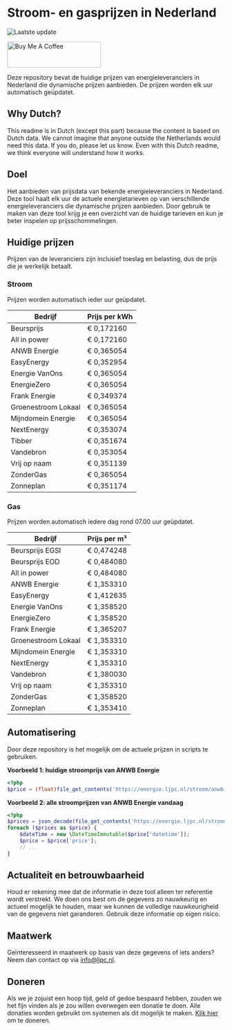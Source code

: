 # Stroom- en gasprijzen in Nederland

![Laatste update](https://img.shields.io/badge/laatste%20update-2025--01--21%2020%3A00%20CET-brightgreen)

<a href="https://www.buymeacoffee.com/Lars-" target="_blank"><img src="https://cdn.buymeacoffee.com/buttons/v2/default-orange.png" alt="Buy Me A Coffee" height="60" style="height: 60px !important;width: 217px !important;" ></a>

Deze repository bevat de huidige prijzen van energieleveranciers in Nederland die dynamische prijzen aanbieden. De prijzen worden elk uur automatisch geüpdatet.

## Why Dutch?

This readme is in Dutch (except this part) because the content is based on Dutch data. We cannot imagine that anyone outside the Netherlands would need this data. If you do, please let us know. Even with this Dutch readme, we think
everyone will understand how it works.

## Doel

Het aanbieden van prijsdata van bekende energieleveranciers in Nederland. Deze tool haalt elk uur de actuele energietarieven op van verschillende energieleveranciers die dynamische prijzen aanbieden. Door gebruik te maken van deze tool
krijg je een overzicht van de huidige tarieven en kun je beter inspelen op prijsschommelingen.

## Huidige prijzen

Prijzen van de leveranciers zijn inclusief toeslag en belasting, dus de prijs die je werkelijk betaalt.

### Stroom

Prijzen worden automatisch ieder uur geüpdatet.

 Bedrijf | Prijs per kWh 
---------|---------------
Beursprijs | € 0,172160
All in power | € 0,172160
ANWB Energie | € 0,365054
EasyEnergy | € 0,352954
Energie VanOns | € 0,365054
EnergieZero | € 0,365054
Frank Energie | € 0,349374
Groenestroom Lokaal | € 0,365054
Mijndomein Energie | € 0,365054
NextEnergy | € 0,353074
Tibber | € 0,351674
Vandebron | € 0,353054
Vrij op naam | € 0,351139
ZonderGas | € 0,365054
Zonneplan | € 0,351174


### Gas

Prijzen worden automatisch iedere dag rond 07.00 uur geüpdatet.

 Bedrijf | Prijs per m³ 
---------|--------------
Beursprijs EGSI | € 0,474248
Beursprijs EOD | € 0,484080
All in power | € 0,484080
ANWB Energie | € 1,353310
EasyEnergy | € 1,412635
Energie VanOns | € 1,358520
EnergieZero | € 1,358520
Frank Energie | € 1,365207
Groenestroom Lokaal | € 1,353310
Mijndomein Energie | € 1,353310
NextEnergy | € 1,353310
Vandebron | € 1,380030
Vrij op naam | € 1,353310
ZonderGas | € 1,358520
Zonneplan | € 1,353410


## Automatisering

Door deze repository is het mogelijk om de actuele prijzen in scripts te gebruiken.

**Voorbeeld 1: huidige stroomprijs van ANWB Energie**

```php
<?php
$price = (float)file_get_contents('https://energie.ljpc.nl/stroom/anwb-energie-nu.txt');

```

**Voorbeeld 2: alle stroomprijzen van ANWB Energie vandaag**

```php
<?php
$prices = json_decode(file_get_contents('https://energie.ljpc.nl/stroom/all-in-power-vandaag.json'),true);
foreach ($prices as $price) {
    $dateTime = new \DateTimeImmutable($price['datetime']);
    $price = $price['price'];
    // ...
}
```

## Actualiteit en betrouwbaarheid

Houd er rekening mee dat de informatie in deze tool alleen ter referentie wordt verstrekt. We doen ons best om de gegevens zo nauwkeurig en actueel mogelijk te houden, maar we kunnen de volledige nauwkeurigheid van de gegevens niet
garanderen. Gebruik deze informatie op eigen risico.

## Maatwerk

Geïnteresseerd in maatwerk op basis van deze gegevens of iets anders? Neem dan contact op
via [info@ljpc.nl](mailto:info@ljpc.nl?subject=Energie%20prijzen).

## Doneren

Als we je zojuist een hoop tijd, geld of gedoe bespaard hebben, zouden we het fijn vinden als je zou willen overwegen een
donatie te doen. Alle donaties worden gebruikt om systemen als dit mogelijk te
maken. [Klik hier](https://www.buymeacoffee.com/Lars-) om te doneren.
